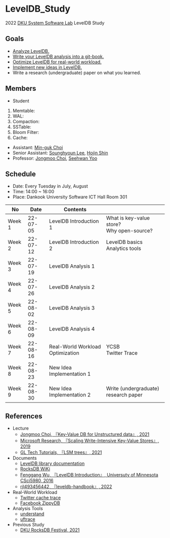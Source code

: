 # LevelDB_Study
2022 [DKU System Software Lab](https://sslab.dankook.ac.kr/) LevelDB Study

## Goals
* [Analyze LevelDB.](./analysis/README.md)
* [Write your LevelDB analysis into a git-book.](https://dku-starlab.gitbook.io/leveldb-analysis/)
* [Optimize LevelDB for real-world workload.](./optimization/README.md)
* [Implement new ideas in LevelDB.](./new_implementation/README.md)
* Write a research (undergraduate) paper on what you learned.

## Members
* Student
1. Memtable:
2. WAL:
3. Compaction:
4. SSTable:
5. Bloom Filter:
6. Cache:
* Assistant: [Min-guk Choi](https://github.com/korea-choi)
* Senior Assistant: [Sounghyoun Lee](https://github.com/shl812), [Hojin Shin](https://github.com/shinhojin)
* Professor: [Jongmoo Choi](http://embedded.dankook.ac.kr/~choijm/), [Seehwan Yoo](https://sites.google.com/site/dkumobileos/members/seehwanyoo)

## Schedule
* Date: Every Tuesday in July, August
* Time: 14:00 ~ 16:00
* Place: Dankook University Software ICT Hall Room 301

|No|Date|Contents||
|--|--|--|--|
|Week 1|22-07-05|LevelDB Introduction 1|What is key-value store? </br> Why open-source?|
|Week 2|22-07-12|LevelDB Introduction 2|LevelDB basics </br>Analytics tools|
|Week 3|22-07-19|LevelDB Analysis 1||
|Week 4|22-07-26|LevelDB Analysis 2||
|Week 5|22-08-02|LevelDB Analysis 3||
|Week 6|22-08-09|LevelDB Analysis 4||
|Week 7|22-08-16|Real-World Workload Optimization|YCSB</br>Twitter Trace|
|Week 8|22-08-23|New Idea Implementation 1||
|Week 9|22-08-30|New Idea Implementation 2|Write (undergraduate) research paper|

## References
* Lecture
  - [Jongmoo Choi, 『Key-Value DB for Unstructured data』, 2021](https://mooc.dankook.ac.kr/courses/61d537a3b6b71841651153b3)
  - [Microsoft Research, 『Scaling Write-Intensive Key-Value Stores』, 2019](https://www.youtube.com/watch?v=b6SI8VbcT4w)
  - [GL Tech Tutorials, 『LSM trees』, 2021](https://youtube.com/playlist?list=PLRNjlOFk-f0lJJZVoSAmcwZgVtp64tXaX)
* Documents
  - [LevelDB library documentation](https://github.com/google/leveldb/blob/main/doc/index.md)
  - [RocksDB WiKi](https://github.com/facebook/rocksdb/wiki)
  - [Fenggang Wu, 『LevelDB Introduction』, Universuty of Minnesota CSci5980, 2016](https://www-users.cselabs.umn.edu/classes/Spring-2020/csci5980/index.php?page=presentation)
  - [rjl493456442, 『leveldb-handbook』, 2022](https://github.com/rjl493456442/leveldb-handbook)
* Real-World Workload
  - [Twitter cache trace](https://github.com/twitter/cache-trace)
  - [Facebook ZippyDB](https://github.com/facebook/rocksdb/wiki/RocksDB-Trace%2C-Replay%2C-Analyzer%2C-and-Workload-Generation)
* Analysis Tools
  - [understand](https://licensing.scitools.com/download)
  - [uftrace](https://github.com/namhyung/uftrace)
* Previous Study
  - [DKU RocksDB Festival, 2021](https://github.com/DKU-StarLab/RocksDB_Festival)
